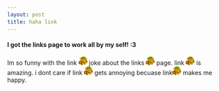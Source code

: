 ```yaml
---
layout: post
title: haha link
---
```


<h4>I got the links page to work all by my self! :3</h4>
<p>Im so funny with the link <img src="/img/link.png"width="20px" height="20px"> joke about the links <img src="/img/link.png"width="20px" height="20px"> page. link <img src="/img/link.png"width="20px" height="20px"> is amazing. i dont care if link <img src="/img/link.png"width="20px" height="20px"> gets annoying becuase link<img src="/img/link.png" width="20px" height="20px"> makes me happy. </p>